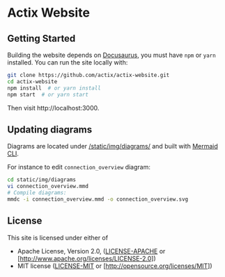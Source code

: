 # Actix Website

## Getting Started

Building the website depends on [Docusaurus][docusaurus], you must have `npm` or `yarn` installed. You can run the site locally with:

```sh
git clone https://github.com/actix/actix-website.git
cd actix-website
npm install  # or yarn install
npm start  # or yarn start
```

Then visit http://localhost:3000.

## Updating diagrams

Diagrams are located under [/static/img/diagrams/](https://github.com/actix/actix-website/tree/master/static/img/diagrams) and built with [Mermaid CLI][mermaid_cli].

For instance to edit `connection_overview` diagram:

```sh
cd static/img/diagrams
vi connection_overview.mmd
# Compile diagrams:
mmdc -i connection_overview.mmd -o connection_overview.svg
```

## License

This site is licensed under either of

- Apache License, Version 2.0, ([LICENSE-APACHE](LICENSE-APACHE) or [http://www.apache.org/licenses/LICENSE-2.0])
- MIT license ([LICENSE-MIT](LICENSE-MIT) or [http://opensource.org/licenses/MIT])

<!-- LINKS -->

[docusaurus]: https://docusaurus.io/
[mermaid_cli]: https://github.com/mermaidjs/mermaid.cli

